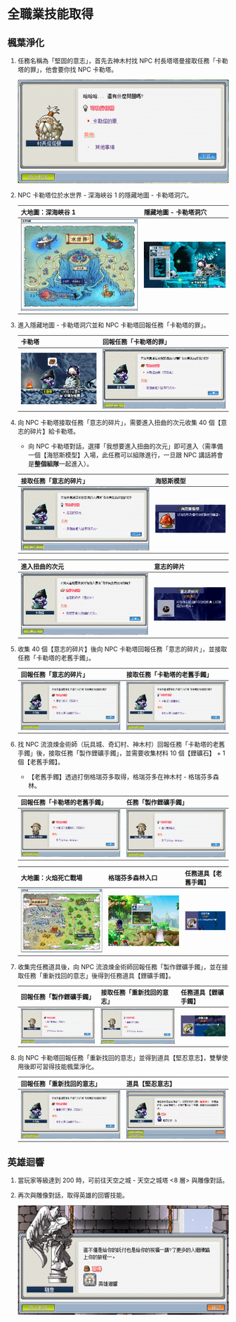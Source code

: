 # 全職業技能取得

## 楓葉淨化

1. 任務名稱為「堅固的意志」，首先去神木村找 NPC 村長塔塔曼接取任務「卡勒塔的罪」，他會要你找 NPC 卡勒塔。

    ![楓葉淨化/0](楓葉淨化/0.png)

2. NPC 卡勒塔位於水世界 - 深海峽谷 1 的隱藏地圖 - 卡勒塔洞穴。

    | 大地圖：深海峽谷 1           | 隱藏地圖 - 卡勒塔洞穴          |
    |----------------------------|-----------------------------|
    | ![楓葉淨化/1](楓葉淨化/1.png) | ![楓葉淨化/2](楓葉淨化/2.png) |

3. 進入隱藏地圖 - 卡勒塔洞穴並和 NPC 卡勒塔回報任務「卡勒塔的罪」。

    | 卡勒塔                      | 回報任務「卡勒塔的罪」         |
    |----------------------------|-----------------------------|
    | ![楓葉淨化/3](楓葉淨化/3.png) | ![楓葉淨化/4](楓葉淨化/4.png) |

4. 向 NPC 卡勒塔接取任務「意志的碎片」，需要進入扭曲的次元收集 40 個【意志的碎片】給卡勒塔。

    - 向 NPC 卡勒塔對話，選擇「我想要進入扭曲的次元」即可進入（需準備一個【海怒斯模型】入場，此任務可以組隊進行，一旦跟 NPC 講話將會是**整個組隊**一起進入）。

    | 接取任務「意志的碎片」         | 海怒斯模型                   |
    |----------------------------|-----------------------------|
    | ![楓葉淨化/5](楓葉淨化/5.png) | ![楓葉淨化/6](楓葉淨化/6.png) |

    | 進入扭曲的次元               | 意志的碎片                    |
    |----------------------------|-----------------------------|
    | ![楓葉淨化/7](楓葉淨化/7.png) | ![楓葉淨化/8](楓葉淨化/8.png) |

5. 收集 40 個【意志的碎片】後向 NPC 卡勒塔回報任務「意志的碎片」，並接取任務「卡勒塔的老舊手鐲」。

    | 回報任務「意志的碎片」         | 接取任務「卡勒塔的老舊手鐲」   |
    |----------------------------|-----------------------------|
    | ![楓葉淨化/9](楓葉淨化/9.png) | ![楓葉淨化/10](楓葉淨化/10.png) |

6. 找 NPC 流浪煉金術師（玩具城、奇幻村、神木村）回報任務「卡勒塔的老舊手鐲」後，接取任務「製作鋰礦手鐲」，並需要收集材料 10 個【鋰礦石】 + 1 個【老舊手鐲】。

    - 【老舊手鐲】透過打倒格瑞芬多取得，格瑞芬多在神木村 - 格瑞芬多森林。

    | 回報任務「卡勒塔的老舊手鐲」      | 任務「製作鋰礦手鐲」             |
    |-------------------------------|-------------------------------|
    | ![楓葉淨化/12](楓葉淨化/12.png) | ![楓葉淨化/13](楓葉淨化/13.png) |

    | 大地圖：火焰死亡戰場             | 格瑞芬多森林入口                | 任務道具【老舊手鐲】            |
    |-------------------------------|-------------------------------|------------------------------|
    | ![楓葉淨化/14](楓葉淨化/14.png) | ![楓葉淨化/15](楓葉淨化/15.png) | ![楓葉淨化/16](楓葉淨化/16.png) |

7. 收集完任務道具後，向 NPC 流浪煉金術師回報任務「製作鋰礦手鐲」，並在接取任務「重新找回的意志」後得到任務道具【鋰礦手鐲】。

    | 回報任務「製作鋰礦手鐲」         | 接取任務「重新找回的意志」        | 任務道具【鋰礦手鐲】            |
    |-------------------------------|-------------------------------|------------------------------|
    | ![楓葉淨化/17](楓葉淨化/17.png) | ![楓葉淨化/18](楓葉淨化/18.png) | ![楓葉淨化/19](楓葉淨化/19.png) |

8. 向 NPC 卡勒塔回報任務「重新找回的意志」並得到道具【堅忍意志】，雙擊使用後即可習得技能楓葉淨化。

    | 回報任務「重新找回的意志」       | 道具【堅忍意志】                |
    |------------------------------|-------------------------------|
    | ![楓葉淨化/20](楓葉淨化/20.png) | ![楓葉淨化/21](楓葉淨化/21.png) |

## 英雄迴響

1. 當玩家等級達到 200 時，可前往天空之城 - 天空之城塔 <8 層> 與雕像對話。

2. 再次與雕像對話，取得英雄的回響技能。

    ![英雄迴響/0](英雄迴響/0.png)
